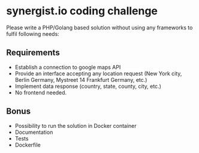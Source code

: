 # synergist.io coding challenge

Please write a PHP/Golang based solution without using any frameworks to fulfil following needs:

## Requirements
- Establish a connection to google maps API 
- Provide an interface accepting any location request (New York city, Berlin Germany, Mystreet 14 Frankfurt Germany, etc.) 
- Implement data response (country, state, county, city, etc.) 
- No frontend needed.

## Bonus 
- Possibility to run the solution in Docker container 
- Documentation 
- Tests
- Dockerfile
